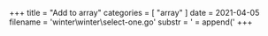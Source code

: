 +++
title = "Add to array"
categories = [ "array" ]
date = 2021-04-05
filename = 'winter\winter\select-one.go'
substr = ' = append('
+++
